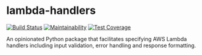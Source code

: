 # lambda-handlers

[![Build Status](https://travis-ci.org/enter-at/lambda-handlers.svg?branch=master)](https://travis-ci.org/enter-at/lambda-handlers)
[![Maintainability](https://api.codeclimate.com/v1/badges/a39e55b85bfcc31204b9/maintainability)](https://codeclimate.com/github/enter-at/lambda-handlers/maintainability)
[![Test Coverage](https://api.codeclimate.com/v1/badges/a39e55b85bfcc31204b9/test_coverage)](https://codeclimate.com/github/enter-at/lambda-handlers/test_coverage)

An opinionated Python package that facilitates specifying AWS Lambda handlers including input validation, error handling and response formatting.

